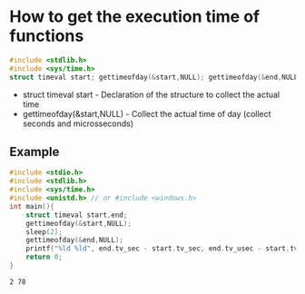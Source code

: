 # How to get the execution time of functions

```C
#include <stdlib.h>
#include <sys/time.h>
struct timeval start; gettimeofday(&start,NULL); gettimeofday(&end,NULL);
```

- struct timeval start - Declaration of the structure to collect the actual time
- gettimeofday(&start,NULL) - Collect the actual time of day (collect seconds and microsseconds)

## Example
```C
#include <stdio.h>
#include <stdlib.h>
#include <sys/time.h>
#include <unistd.h> // or #include <windows.h>
int main(){
	struct timeval start,end;
	gettimeofday(&start,NULL);
	sleep(2);
	gettimeofday(&end,NULL);
	printf("%ld %ld", end.tv_sec - start.tv_sec, end.tv_usec - start.tv_usec);
	return 0;
}
```
```bash
2 78
```
